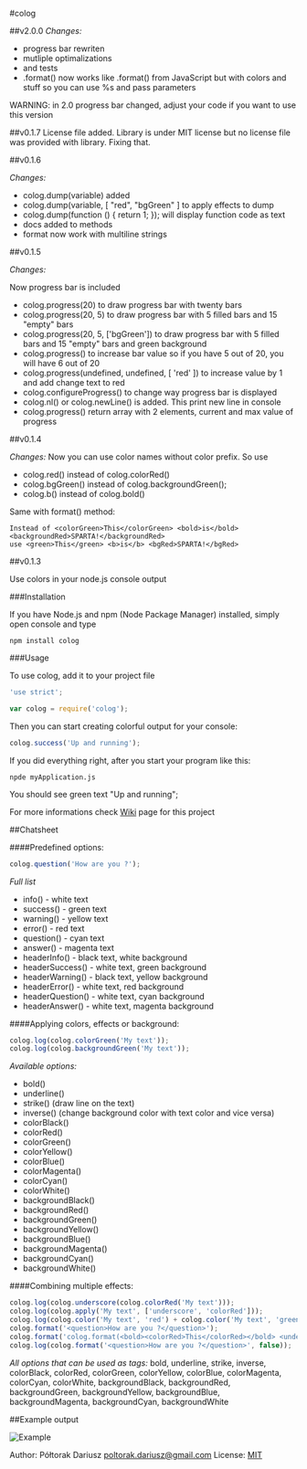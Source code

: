 #colog

##v2.0.0
*Changes:*

* progress bar rewriten
* mutliple optimalizations
* and tests
* .format() now works like .format() from JavaScript but with colors and stuff so you can use %s and pass parameters

WARNING: in 2.0 progress bar changed, adjust your code if you want to use this version

##v0.1.7
License file added. Library is under MIT license but no license file was provided with library. Fixing that.

##v0.1.6

*Changes:*

* colog.dump(variable) added
* colog.dump(variable, [ "red", "bgGreen" ] to apply effects to dump
* colog.dump(function () { return 1; }); will display function code as text
* docs added to methods
* format now work with multiline strings

##v0.1.5

*Changes:*

Now progress bar is included
* colog.progress(20) to draw progress bar with twenty bars
* colog.progress(20, 5) to draw progress bar with 5 filled bars and 15 "empty" bars
* colog.progress(20, 5, ['bgGreen']) to draw progress bar with 5 filled bars and 15 "empty" bars and green background
* colog.progress() to increase bar value so if you have 5 out of 20, you will have 6 out of 20
* colog.progress(undefined, undefined, [ 'red' ]) to increase value by 1 and add change text to red
* colog.configureProgress() to change way progress bar is displayed
* colog.nl() or colog.newLine() is added. This print new line in console
* colog.progress() return array with 2 elements, current and max value of progress


##v0.1.4

*Changes:*
Now you can use color names without color prefix. So use
* colog.red() instead of colog.colorRed()
* colog.bgGreen() instead of colog.backgroundGreen();
* colog.b() instead of colog.bold()

Same with format() method:
```Shell
Instead of <colorGreen>This</colorGreen> <bold>is</bold> <backgroundRed>SPARTA!</backgroundRed>
use <green>This</green> <b>is</b> <bgRed>SPARTA!</bgRed>
```


##v0.1.3

Use colors in your node.js console output

###Installation

If you have Node.js and npm (Node Package Manager) installed, simply open console and type

```Shell
npm install colog
```

###Usage

To use colog, add it to your project file

```JavaScript
'use strict';

var colog = require('colog');
```

Then you can start creating colorful output for your console:

```JavaScript
colog.success('Up and running');
```

If you did everything right, after you start your program like this:

```Shell
npde myApplication.js
```

You should see green text "Up and running";

For more informations check [Wiki](https://github.com/dariuszp/colog/wiki) page for this project

##Chatsheet

####Predefined options:

```JavaScript
colog.question('How are you ?');
```

*Full list*
* info() - white text
* success() - green text
* warning() - yellow text
* error() - red text
* question() - cyan text
* answer() - magenta text
* headerInfo() - black text, white background
* headerSuccess() - white text, green background
* headerWarning() - black text, yellow background
* headerError() - white text, red background
* headerQuestion() - white text, cyan background
* headerAnswer() - white text, magenta background

####Applying colors, effects or background:

```JavaScript
colog.log(colog.colorGreen('My text'));
colog.log(colog.backgroundGreen('My text'));
```

*Available options:*
* bold()
* underline()
* strike() (draw line on the text)
* inverse() (change background color with text color and vice versa)
* colorBlack()
* colorRed()
* colorGreen()
* colorYellow()
* colorBlue()
* colorMagenta()
* colorCyan()
* colorWhite()
* backgroundBlack()
* backgroundRed()
* backgroundGreen()
* backgroundYellow()
* backgroundBlue()
* backgroundMagenta()
* backgroundCyan()
* backgroundWhite()

####Combining multiple effects:

```JavaScript
colog.log(colog.underscore(colog.colorRed('My text')));
colog.log(colog.apply('My text', ['underscore', 'colorRed']));
colog.log(colog.color('My text', 'red') + colog.color('My text', 'green'));
colog.format('<question>How are you ?</question>');
colog.format('colog.format(<bold><colorRed>This</colorRed></bold> <underline><colorYellow>is</colorYellow></underline> <colorGreen>SPARTA</colorGreen><inverse>!</inverse>);');
colog.log(colog.format('<question>How are you ?</question>', false));
```

*All options that can be used as tags:*
bold, underline, strike, inverse, colorBlack, colorRed, colorGreen, colorYellow, colorBlue, colorMagenta, colorCyan, colorWhite, backgroundBlack, backgroundRed, backgroundGreen, backgroundYellow, backgroundBlue, backgroundMagenta, backgroundCyan, backgroundWhite

##Example output

![Example](https://raw.github.com/dariuszp/colog/master/docs/colog.png)

Author: Półtorak Dariusz <poltorak.dariusz@gmail.com>
License: [MIT](http://opensource.org/licenses/MIT)